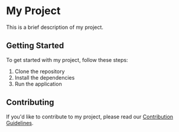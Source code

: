 # My Project

This is a brief description of my project.

## Getting Started

To get started with my project, follow these steps:

1. Clone the repository
2. Install the dependencies
3. Run the application

## Contributing

If you'd like to contribute to my project, please read our [Contribution Guidelines](docs/CONTRIBUTING.md).